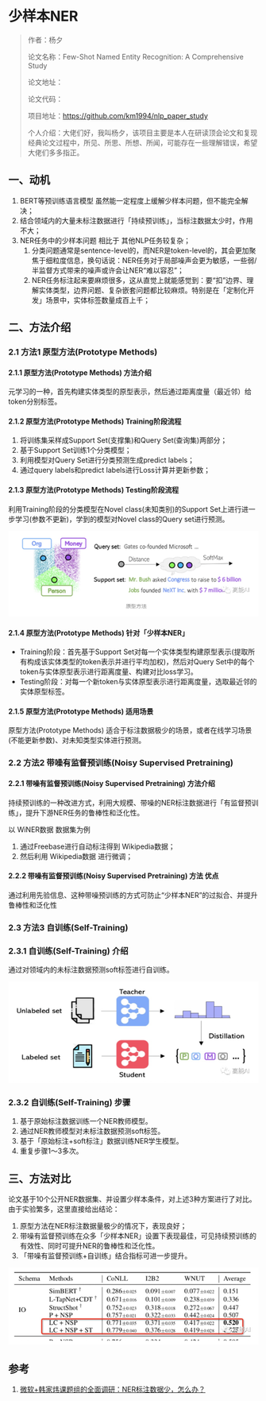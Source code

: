 # 少样本NER

> 作者：杨夕
> 
> 论文名称：Few-Shot Named Entity Recognition: A Comprehensive Study
> 
> 论文地址：
> 
> 论文代码：
> 
> 项目地址：https://github.com/km1994/nlp_paper_study
> 
> 个人介绍：大佬们好，我叫杨夕，该项目主要是本人在研读顶会论文和复现经典论文过程中，所见、所思、所想、所闻，可能存在一些理解错误，希望大佬们多多指正。

## 一、动机

1. BERT等预训练语言模型 虽然能一定程度上缓解少样本问题，但不能完全解决；
2. 结合领域内的大量未标注数据进行「持续预训练」，当标注数据太少时，作用不大；
3. NER任务中的少样本问题 相比于 其他NLP任务较复杂；
   1. 分类问题通常是sentence-level的，而NER是token-level的，其会更加聚焦于细粒度信息，换句话说：NER任务对于局部噪声会更为敏感，一些弱/半监督方式带来的噪声或许会让NER“难以容忍”；
   2. NER任务标注起来要麻烦很多，这从直觉上就能感觉到：要“扣”边界、理解实体类型，边界问题、复杂嵌套问题都比较麻烦。特别是在「定制化开发」场景中，实体标签数量成百上千；

## 二、方法介绍

### 2.1 方法1 原型方法(Prototype Methods)

#### 2.1.1 原型方法(Prototype Methods) 方法介绍

元学习的一种，首先构建实体类型的原型表示，然后通过距离度量（最近邻）给token分别标签。

#### 2.1.2 原型方法(Prototype Methods) Training阶段流程

1. 将训练集采样成Support Set(支撑集)和Query Set(查询集)两部分；
2. 基于Support Set训练1个分类模型；
3. 利用模型对Query Set进行分类预测生成predict labels；
4. 通过query labels和predict labels进行Loss计算并更新参数；

#### 2.1.3 原型方法(Prototype Methods) Testing阶段流程

利用Training阶段的分类模型在Novel class(未知类别)的Support Set上进行进一步学习(参数不更新)，学到的模型对Novel class的Query set进行预测。

![](img/微信截图_20221112181121.png)

#### 2.1.4 原型方法(Prototype Methods) 针对「少样本NER」

- Training阶段：首先基于Support Set对每一个实体类型构建原型表示(提取所有构成该实体类型的token表示并进行平均加权)，然后对Query Set中的每个token与实体原型表示进行距离度量、构建对比loss学习。
- Testing阶段：对每一个新token与实体原型表示进行距离度量，选取最近邻的实体原型标签。

#### 2.1.5 原型方法(Prototype Methods) 适用场景

原型方法(Prototype Methods) 适合于标注数据极少的场景，或者在线学习场景(不能更新参数)、对未知类型实体进行预测。

### 2.2 方法2 带噪有监督预训练(Noisy Supervised Pretraining)

#### 2.2.1 带噪有监督预训练(Noisy Supervised Pretraining) 方法介绍

持续预训练的一种改进方式，利用大规模、带噪的NER标注数据进行「有监督预训练」，提升下游NER任务的鲁棒性和泛化性。

以 WiNER数据 数据集为例

1. 通过Freebase进行自动标注得到 Wikipedia数据；
2. 然后利用 Wikipedia数据 进行微调；

#### 2.2.2 带噪有监督预训练(Noisy Supervised Pretraining) 方法 优点

通过利用先验信息、这种带噪预训练的方式可防止“少样本NER”的过拟合、并提升鲁棒性和泛化性

### 2.3 方法3 自训练(Self-Training)

### 2.3.1 自训练(Self-Training) 介绍

通过对领域内的未标注数据预测soft标签进行自训练。

![](img/20221112181913.png)

### 2.3.2 自训练(Self-Training) 步骤

1. 基于原始标注数据训练一个NER教师模型。
2. 通过NER教师模型对未标注数据预测soft标签。
3. 基于「原始标注+soft标注」数据训练NER学生模型。
4. 重复步骤1～3多次。

## 三、方法对比

论文基于10个公开NER数据集、并设置少样本条件，对上述3种方案进行了对比。由于实验繁多，这里直接给出结论：

1. 原型方法在NER标注数据量极少的情况下，表现良好；
2. 带噪有监督预训练在众多「少样本NER」设置下表现最佳，可见持续预训练的有效性、同时可提升NER的鲁棒性和泛化性。
3. 「带噪有监督预训练+自训练」结合指标可进一步提升。

![](img/20221112182059.png)

## 参考

1. [微软+韩家炜课题组的全面调研：NER标注数据少，怎么办？](https://mp.weixin.qq.com/s/cDAjaQEE4zyoe-KMWawQOA)
